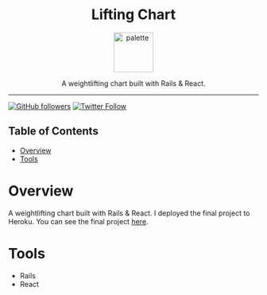 <div align="center">
<h1>Lifting Chart</h1>

<a href="https://www.emojione.com/emoji/1f4aa">
<img height="80" width="80" alt="palette" src="https://user-images.githubusercontent.com/26611339/40400905-2e7c9a74-5e12-11e8-8aba-3bbcbbea60f9.png" />
</a>

<p> A weightlifting chart built with Rails & React. </p>
</div>

<hr />


[![GitHub followers](https://img.shields.io/github/followers/christiandavidturner.svg?style=social&label=Follow)](http://github.com/christiandavidturner) [![Twitter Follow](https://img.shields.io/twitter/follow/imcdt.svg?style=social&label=Follow)](https://twitter.com/imcdt)


## Table of Contents

* [Overview](#overview)
* [Tools](#tools)


# Overview

A weightlifting chart built with Rails & React. I deployed the final project to Heroku. You can see the final project [here](#).


# Tools

- Rails
- React
